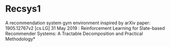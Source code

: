 # Recsys1
A recommendation system gym environment inspired by arXiv paper: 1905.12767v2 [cs.LG] 31 May 2019 : Reinforcement Learning for Slate-based Recommender
Systems: A Tractable Decomposition and Practical Methodology*
